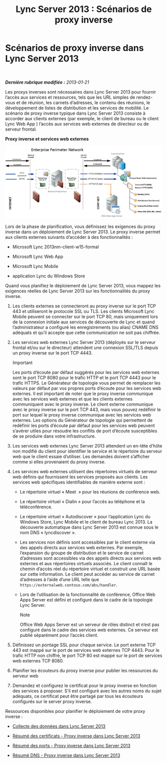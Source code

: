 ﻿---
title: 'Lync Server 2013 : Scénarios de proxy inverse'
TOCTitle: Scénarios de proxy inverse
ms:assetid: 13108f59-a660-4ff1-8404-079d1cb646f2
ms:mtpsurl: https://technet.microsoft.com/fr-fr/library/JJ204691(v=OCS.15)
ms:contentKeyID: 49296316
ms.date: 05/20/2016
mtps_version: v=OCS.15
ms.translationtype: HT
---

# Scénarios de proxy inverse dans Lync Server 2013

 

_**Dernière rubrique modifiée :** 2013-01-21_

Les proxys inverses sont nécessaires dans Lync Server 2013 pour fournir l’accès aux services et ressources, tels que les URL simples de rendez-vous et de réunion, les carnets d’adresses, le contenu des réunions, le développement de listes de distribution et les services de mobilité. Le scénario de proxy inverse typique dans Lync Server 2013 consiste à accorder aux clients externes (par exemple, le client de bureau ou le client Lync Web App ) l’accès aux services web externes de directeur ou de serveur frontal.

**Proxy inverse et services web externes**

![Proxy inverse et services web externes](images/JJ204932.13142405-d5c9-45b7-a8b7-a8c89f09c97c(OCS.15).jpg "Proxy inverse et services web externes")

Lors de la phase de planification, vous définissez les exigences du proxy inverse dans un déploiement de Lync Server 2013. Le proxy inverse permet aux clients externes suivants d’accéder à des fonctionnalités :

  - Microsoft Lync 2013nm-client-w15-formal

  - Microsoft Lync Web App

  - Microsoft Lync Mobile

  - application Lync du Windows Store

Quand vous planifiez le déploiement de Lync Server 2013, vous mappez les exigences réelles de Lync Server 2013 sur les fonctionnalités du proxy inverse.

1.  Les clients externes se connecteront au proxy inverse sur le port TCP 443 et utiliseront le protocole SSL ou TLS. Les clients Microsoft Lync Mobile peuvent se connecter sur le port TCP 80, mais uniquement lors de la connexion initiale aux services de découverte de Lync et quand l’administrateur a configuré les enregistrements (ou alias) CNAME DNS adéquats et qu’il accepte que cette communication ne soit pas chiffrée.

2.  Les services web externes Lync Server 2013 (déployés sur le serveur frontal et/ou sur le directeur) attendent une connexion SSL/TLS depuis un proxy inverse sur le port TCP 4443.
    
    > [!IMPORTANT]  
    > Les ports d’écoute par défaut suggérés pour les services web externes sont le port TCP 8080 pour le trafic HTTP et le port TCP 4443 pour le trafic HTTPS. Le Générateur de topologie vous permet de remplacer les valeurs par défaut par vos propres ports d’écoute pour les services web externes. Il est important de noter que le proxy inverse communique avec les services web externes et que les clients externes communiquent avec le proxy inverse. Le client externe communique avec le proxy inverse sur le port TCP 443, mais vous pouvez redéfinir le port sur lequel le proxy inverse communique avec les services web externes. Les options du Générateur de topologie qui permettent de redéfinir les ports d’écoute par défaut pour les services web peuvent s’avérer utiles pour résoudre les conflits de port d’écoute susceptibles de se produire dans votre infrastructure.

3.  Les services web externes Lync Server 2013 attendent un en-tête d’hôte non modifié du client pour identifier le service et le répertoire du serveur web que le client essaie d’utiliser. Les demandes doivent s’afficher comme si elles provenaient du proxy inverse.

4.  Les services web externes utilisent des répertoires virtuels de serveur web définis qui fournissent les services proposés aux clients. Les services web spécifiques identifiables de manière externe sont :
    
      - Le répertoire virtuel « Meet  » pour les réunions de conférence web.
    
      - Le répertoire virtuel « Dialin » pour l’accès au téléphone et la téléconférence.
    
      - Le répertoire virtuel « Autodiscover » pour l’application Lync du Windows Store, Lync Mobile et le client de bureau Lync 2013. La découverte automatique dans Lync Server 2013 est connue sous le nom DNS « lyncdiscover ».
    
      - Les services non définis sont accessibles par le client externe via des appels directs aux services web externes. Par exemple, l’expansion du groupe de distribution et le service de carnet d’adresses sont accessibles via des appels directs aux services web externes et aux répertoires virtuels associés. Le client connaît le chemin d’accès réel du répertoire virtuel et construit une URL basée sur cette information. Le client peut accéder au service de carnet d’adresses à l’aide d’une URL telle que `https://externalweb.contoso.com/abs/handler`.
    
      - Lors de l’utilisation de la fonctionnalité de conférence, Office Web Apps Server est défini et configuré dans le cadre de la topologie Lync Server.
        
        > [!NOTE]  
        > Office Web Apps Server est un serveur de rôles distinct et n’est pas configuré dans le cadre des services web externes. Ce serveur est publié séparément pour l’accès client.

5.  Définissez un pontage SSL pour chaque service. Le port externe TCP 443 est mappé sur le port de services web externes TCP 4443. Pour le trafic HTTP non chiffré, le port TCP 80 est mappé sur le port de services web externes TCP 8080.

6.  Planifier les écouteurs du proxy inverse pour publier les ressources du serveur web

7.  Demandez et configurez le certificat pour le proxy inverse en fonction des services à proposer. S’il est configuré avec les autres noms du sujet adéquats, ce certificat peut être partagé par tous les écouteurs configurés sur le server proxy inverse.

Ressources disponibles pour planifier le déploiement de votre proxy inverse :

  - [Collecte des données dans Lync Server 2013](lync-server-2013-data-collection.md)

  - [Résumé des certificats - Proxy inverse dans Lync Server 2013](lync-server-2013-certificate-summary-reverse-proxy.md)

  - [Résumé des ports - Proxy inverse dans Lync Server 2013](lync-server-2013-port-summary-reverse-proxy.md)

  - [Résumé DNS - Proxy inverse dans Lync Server 2013](lync-server-2013-dns-summary-reverse-proxy.md)

